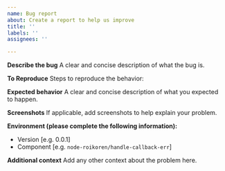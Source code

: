 ```yaml
---
name: Bug report
about: Create a report to help us improve
title: ''
labels: ''
assignees: ''

---
```


**Describe the bug**
A clear and concise description of what the bug is.

**To Reproduce**
Steps to reproduce the behavior:

**Expected behavior**
A clear and concise description of what you expected to happen.

**Screenshots**
If applicable, add screenshots to help explain your problem.

**Environment (please complete the following information):**
- Version [e.g. 0.0.1]
- Component [e.g. `node-roikoren/handle-callback-err`]

**Additional context**
Add any other context about the problem here.
